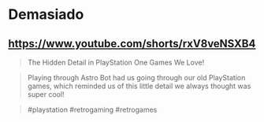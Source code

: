 # Demasiado

## https://www.youtube.com/shorts/rxV8veNSXB4

> The Hidden Detail in PlayStation One Games We Love!

> Playing through Astro Bot had us going through our old PlayStation games, which reminded us of this little detail we always thought was super cool!

> #playstation #retrogaming #retrogames
